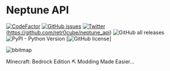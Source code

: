 # Neptune API


[![CodeFactor](https://www.codefactor.io/repository/github/retr0cube/neptune_api/badge?s=3f25710169050d483efe0bdb36882f808fb2f5de)](https://www.codefactor.io/repository/github/retr0cube/neptune_api) [![GitHub issues](https://img.shields.io/github/issues/retr0cube/neptune_api)](https://github.com/retr0cube/neptune_api/issues) [![Twitter](https://img.shields.io/twitter/url?style=social&url=https%3A%2F%2Ftwitter.com%2FPillagerThe%2F)](https://twitter.com/intent/tweet?text=Wow:&url=https%3A%2F%2Fgithub.com%2Fretr0cube%2Fneptune_api.git) (https://github.com/retr0cube/neptune_api) ![GitHub all releases](https://img.shields.io/github/downloads/retr0cube/neptune_api/total?style=for-the-badge) ![PyPI - Python Version](https://img.shields.io/pypi/pyversions/django) [![GitHub license](https://img.shields.io/github/license/retr0cube/neptune_api)]

![bbitmap](https://user-images.githubusercontent.com/61835816/116114564-ff20fa80-a6a8-11eb-8b30-a48b5eb68522.png)

Minecraft: Bedrock Edition ⛏ Modding Made Easier...
